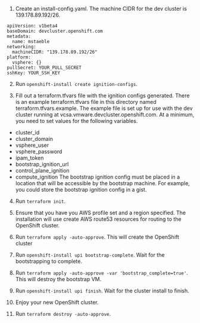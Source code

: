 1. Create an install-config.yaml.
The machine CIDR for the dev cluster is 139.178.89.192/26.

```
apiVersion: v1beta4
baseDomain: devcluster.openshift.com
metadata:
  name: mstaeble
networking:
  machineCIDR: "139.178.89.192/26"
platform:
  vsphere: {}
pullSecret: YOUR_PULL_SECRET
sshKey: YOUR_SSH_KEY
```

2. Run `openshift-install create ignition-configs`.

3. Fill out a terraform.tfvars file with the ignition configs generated.
There is an example terraform.tfvars file in this directory named terraform.tfvars.example. The example file is set up for use with the dev cluster running at vcsa.vmware.devcluster.openshift.com. At a minimum, you need to set values for the following variables.
* cluster_id
* cluster_domain
* vsphere_user
* vsphere_password
* ipam_token
* bootstrap_ignition_url
* control_plane_ignition
* compute_ignition
The bootstrap ignition config must be placed in a location that will be accessible by the bootstrap machine. For example, you could store the bootstrap ignition config in a gist.

4. Run `terraform init`.

5. Ensure that you have you AWS profile set and a region specified. The installation will use create AWS route53 resources for routing to the OpenShift cluster.

6. Run `terraform apply -auto-approve`.
This will create the OpenShift cluster

7. Run `openshift-install upi bootstrap-complete`. Wait for the bootstrapping to complete.

8. Run `terraform apply -auto-approve -var 'bootstrap_complete=true'`.
This will destroy the bootstrap VM.

9. Run `openshift-install upi finish`. Wait for the cluster install to finish.

10. Enjoy your new OpenShift cluster.

11. Run `terraform destroy -auto-approve`.
